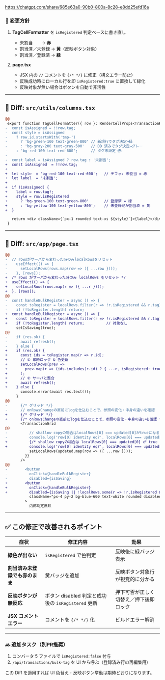 https://chatgpt.com/share/685e63a0-90b0-800a-8c28-e8dd25efd16a


### 🎯 変更方針

1. **TagCellFormatter** を `isRegistered` 判定ベースに書き直し

   * 未割当　　→ **赤**
   * 割当済／未登録 → **黄**（反映ボタン対象）
   * 割当済／登録済 → **緑**
2. **page.tsx**

   * JSX 内の `//` コメントを `{/* */}` に修正（構文エラー防止）
   * 反映成功時にローカル行を即 `isRegistered:true` に置換して緑化
   * 反映対象が無い場合はボタンを自動で非活性

---

## 📌 Diff: `src/utils/columns.tsx`

```diff
@@
 export function TagCellFormatter({ row }: RenderCellProps<TransactionRow>) {
-  const isAssigned = !!row.tag;
-  const style = isAssigned
-    ? row.id.startsWith('tmp-')
-      ? 'bg-green-100 text-green-800' // 新規行でタグ決定→緑
-      : 'bg-gray-200 text-gray-500'   // DB 済みでタグ決定→グレー
-    : 'bg-red-100 text-red-600';      // タグ未設定→赤
-
-  const label = isAssigned ? row.tag : '未割当';
+  const isAssigned  = !!row.tag;
+
+  let style  = 'bg-red-100 text-red-600';   // デフォ: 未割当 = 赤
+  let label  = '未割当';
+
+  if (isAssigned) {
+    label = row.tag!;
+    style = row.isRegistered
+      ? 'bg-green-100 text-green-800'       // 登録済 = 緑
+      : 'bg-yellow-100 text-yellow-800';    // 未登録だが割当済 = 黄
+  }

   return <div className={`px-1 rounded text-xs ${style}`}>{label}</div>;
 }
```

---

## 📌 Diff: `src/app/page.tsx`

```diff
@@
-  // rowsがサーバから変わった時のみlocalRowsをリセット
-    useEffect(() => {
-      setLocalRows(rows.map(row => ({ ...row })));
-    }, [rows]);
+  /* rows がサーバから変わった時のみ localRows をリセット */
+  useEffect(() => {
+    setLocalRows(rows.map(r => ({ ...r })));
+  }, [rows]);
@@
-  const handleBulkRegister = async () => {
-    const toRegister = localRows.filter(r => !r.isRegistered && r.tag);
-    if (!toRegister.length) return;
+  const handleBulkRegister = async () => {
+    const toRegister = localRows.filter(r => !r.isRegistered && r.tag);
+    if (!toRegister.length) return;          // 対象なし
     setIsSaving(true);
@@
-    if (res.ok) {
-      await refresh();
-    } else {
+    if (res.ok) {
+      const ids = toRegister.map(r => r.id);
+      // ① 即時ロック & 色更新
+      setLocalRows(prev =>
+        prev.map(r => (ids.includes(r.id) ? { ...r, isRegistered: true } : r))
+      );
+      // ② サーバと整合
+      await refresh();
+    } else {
       console.error(await res.text());
     }
@@
-      {/* グリッド */}
-      // onRowsChangeの直前にlogを仕込むことで、参照の変化・中身の違いを確認
+      {/* グリッド */}
+      {/* onRowsChangeの直前にlogを仕込むことで、参照の変化・中身の違いを確認 */}
       <TransactionGrid
@@
-          // shallow copyの場合はlocalRows[0] === updated[0]がtrueになるので比較
-          console.log('row[0] identity eq?', localRows[0] === updated[0]);
+          {/* shallow copyの場合は localRows[0] === updated[0] が true になるので比較 */}
+          console.log('row[0] identity eq?', localRows[0] === updated[0]);
           setLocalRows(updated.map(row => ({ ...row })));
         }}
       />
@@
-        <button
-          onClick={handleBulkRegister}
-          disabled={isSaving}
+        <button
+          onClick={handleBulkRegister}
+          disabled={isSaving || !localRows.some(r => !r.isRegistered && r.tag)}
           className="px-4 py-2 bg-blue-600 text-white rounded disabled:opacity-50"
         >
           内部勘定反映
```

---

## ✅ この修正で改善されるポイント

| 症状                | 修正内容                                   | 効果                  |
| ----------------- | -------------------------------------- | ------------------- |
| **緑色が出ない**        | `isRegistered` で色判定                    | 反映後に緑バッジ表示          |
| **割当済み未登録でも赤のまま** | 黄バッジを追加                                | 反映ボタン対象行が視覚的に分かる    |
| **反映ボタンが無反応**     | ボタン disabled 判定と成功後の `isRegistered` 更新 | 押下可否が正しく切替え／押下後即ロック |
| **JSX コメントエラー**   | コメントを `{/* */}` 化                      | ビルドエラー解消            |

---

### 🔜 追加タスク（別PR推奨）

1. コンバータ 5 ファイルで `isRegistered:false` 付与
2. `/api/transactions/bulk-tag` を UI から呼ぶ（登録済み行の再編集用）

この Diff を適用すれば UI 色替え・反映ボタン挙動は期待どおりになります。
